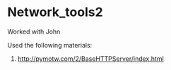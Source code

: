 Network_tools2
==============

 Worked with John

 Used the following materials:

  1. http://pymotw.com/2/BaseHTTPServer/index.html
